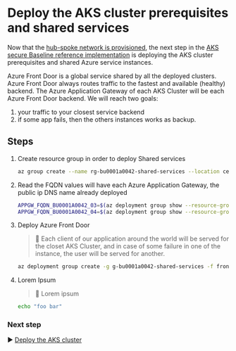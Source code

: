 # Deploy the AKS cluster prerequisites and shared services

Now that the [hub-spoke network is provisioned](./04-networking.md), the next step in the [AKS secure Baseline reference implementation](./) is deploying the AKS cluster prerequisites and shared Azure service instances.

Azure Front Door is a global service shared by all the deployed clusters. Azure Front Door always routes traffic to the fastest and available (healthy) backend. The Azure Application Gateway of each AKS Cluster will be each Azure Front Door backend.
We will reach two goals:

1. your traffic to your closest service backend
1. if some app fails, then the others instances works as backup.

## Steps

1. Create resource group in order to deploy Shared services

   ```bash
   az group create --name rg-bu0001a0042-shared-services --location centralus
   ```

1. Read the FQDN values will have each Azure Application Gateway, the public ip DNS name already deployed

   ```bash
   APPGW_FQDN_BU0001A0042_03=$(az deployment group show --resource-group rg-enterprise-networking-spokes -n spoke-BU0001A0042-03 --query properties.outputs.appGwFqdn.value -o tsv)
   APPGW_FQDN_BU0001A0042_04=$(az deployment group show --resource-group rg-enterprise-networking-spokes -n spoke-BU0001A0042-04 --query properties.outputs.appGwFqdn.value -o tsv)
   ```

1. Deploy Azure Front Door

   > :book: Each client of our application around the world will be served for the closet AKS Cluster, and in case of some failure in one of the instance, the user will be served for another.

   ```bash
   az deployment group create -g g-bu0001a0042-shared-services -f frontdoor-stamp.json -p backendNames="['${APPGW_FQDN_BU0001A0042_03}','${APPGW_FQDN_BU0001A0042_04}']"
   ```

1. Lorem Ipsum

   > :book: Lorem ipsum

   ```bash
   echo "foo bar"
   ```

### Next step

:arrow_forward: [Deploy the AKS cluster](./06-aks-cluster.md)
